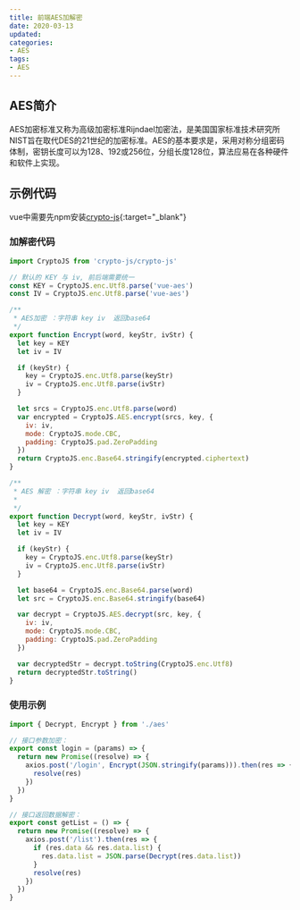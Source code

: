 ```yaml
---
title: 前端AES加解密
date: 2020-03-13
updated:
categories:
- AES
tags:
- AES
---
```


## AES简介

AES加密标准又称为高级加密标准Rijndael加密法，是美国国家标准技术研究所NIST旨在取代DES的21世纪的加密标准。AES的基本要求是，采用对称分组密码体制，密钥长度可以为128、192或256位，分组长度128位，算法应易在各种硬件和软件上实现。

<!-- more -->

## 示例代码

vue中需要先npm安装[crypto-js](https://www.npmjs.com/package/crypto-js){:target="_blank"}

### 加解密代码

```javascript
import CryptoJS from 'crypto-js/crypto-js'

// 默认的 KEY 与 iv, 前后端需要统一
const KEY = CryptoJS.enc.Utf8.parse('vue-aes')
const IV = CryptoJS.enc.Utf8.parse('vue-aes')

/**
 * AES加密 ：字符串 key iv  返回base64
 */
export function Encrypt(word, keyStr, ivStr) {
  let key = KEY
  let iv = IV

  if (keyStr) {
    key = CryptoJS.enc.Utf8.parse(keyStr)
    iv = CryptoJS.enc.Utf8.parse(ivStr)
  }

  let srcs = CryptoJS.enc.Utf8.parse(word)
  var encrypted = CryptoJS.AES.encrypt(srcs, key, {
    iv: iv,
    mode: CryptoJS.mode.CBC,
    padding: CryptoJS.pad.ZeroPadding
  })
  return CryptoJS.enc.Base64.stringify(encrypted.ciphertext)
}

/**
 * AES 解密 ：字符串 key iv  返回base64
 *
 */
export function Decrypt(word, keyStr, ivStr) {
  let key = KEY
  let iv = IV

  if (keyStr) {
    key = CryptoJS.enc.Utf8.parse(keyStr)
    iv = CryptoJS.enc.Utf8.parse(ivStr)
  }

  let base64 = CryptoJS.enc.Base64.parse(word)
  let src = CryptoJS.enc.Base64.stringify(base64)

  var decrypt = CryptoJS.AES.decrypt(src, key, {
    iv: iv,
    mode: CryptoJS.mode.CBC,
    padding: CryptoJS.pad.ZeroPadding
  })

  var decryptedStr = decrypt.toString(CryptoJS.enc.Utf8)
  return decryptedStr.toString()
}
```

### 使用示例

```javascript
import { Decrypt, Encrypt } from './aes'

// 接口参数加密：
export const login = (params) => {
  return new Promise((resolve) => {
    axios.post('/login', Encrypt(JSON.stringify(params))).then(res => {
      resolve(res)
    })
  })
}

// 接口返回数据解密：
export const getList = () => {
  return new Promise((resolve) => {
    axios.post('/list').then(res => {
      if (res.data && res.data.list) {
        res.data.list = JSON.parse(Decrypt(res.data.list))
      }
      resolve(res)
    })
  })
}
```
